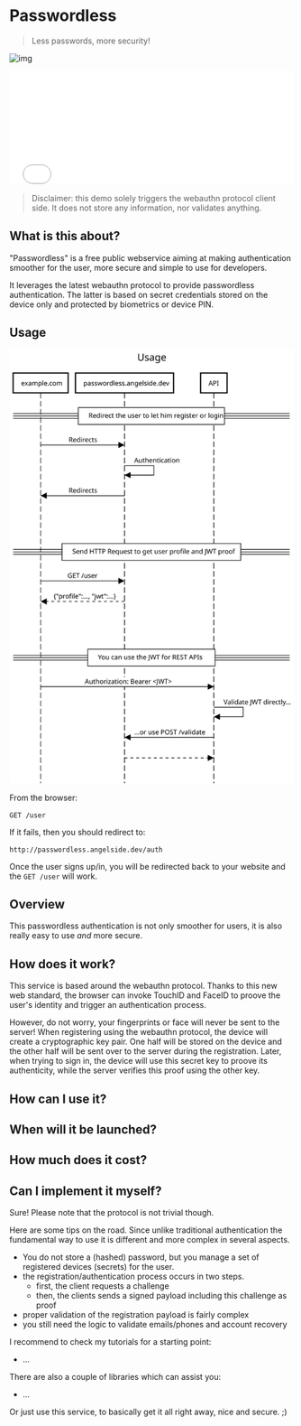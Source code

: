 Passwordless
============

> Less passwords, more security!

![img](img/54dc6e5b-f393-4135-b8e3-9143aa82290a.jpg)

<iframe src="form.html" style="width:100%;height:200px;border:none;"></iframe>

> Disclaimer: this demo solely triggers the webauthn protocol client side. It does not store any information, nor validates anything.

What is this about?
-------------------

"Passwordless" is a free public webservice aiming at making authentication smoother for the user, more secure and simple to use for developers.

It leverages the latest webauthn protocol to provide passwordless authentication. The latter is based on secret credentials stored on the device only and protected by biometrics or device PIN.


Usage
-----

![Usage diagram](img/usage.svg)

From the browser:

    GET /user

If it fails, then you should redirect to:

    http://passwordless.angelside.dev/auth

Once the user signs up/in, you will be redirected back to your website and the `GET /user` will work.

Overview
--------

This passwordless authentication is not only smoother for users, it is also really easy to use *and* more secure.


How does it work?
-----------------

This service is based around the webauthn protocol. Thanks to this new web standard, the browser can invoke TouchID and FaceID  to proove the user's identity and trigger an authentication process.

However, do not worry, your fingerprints or face will never be sent to the server! When registering using the webauthn protocol, the device will create a cryptographic key pair. One half will be stored on the device and the other half will be sent over to the server during the registration. Later, when trying to sign in, the device will use this secret key to proove its authenticity, while the server verifies this proof using the other key.




How can I use it?
-----------------

When will it be launched?
-------------------------

How much does it cost?
----------------------

Can I implement it myself?
--------------------------

Sure! Please note that the protocol is not trivial though.

Here are some tips on the road. Since unlike traditional authentication the fundamental way to use it is different and more complex in several aspects.

- You do not store a (hashed) password, but you manage a set of registered devices (secrets) for the user.
- the registration/authentication process occurs in two steps.
  - first, the client requests a challenge
  - then, the clients sends a signed payload including this challenge as proof
- proper validation of the registration payload is fairly complex
- you still need the logic to validate emails/phones and account recovery

I recommend to check my tutorials for a starting point:

- ...

There are also a couple of libraries which can assist you:

- ...

Or just use this service, to basically get it all right away, nice and secure. ;)
